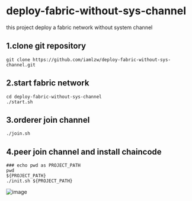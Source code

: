 # deploy-fabric-without-sys-channel
this project deploy a fabric network without system channel

## 1.clone git repository
```
git clone https://github.com/iamlzw/deploy-fabric-without-sys-channel.git
```
## 2.start fabric network
```
cd deploy-fabric-without-sys-channel
./start.sh
```
## 3.orderer join channel
```
./join.sh
```
## 4.peer join channel and install chaincode
```
### echo pwd as PROJECT_PATH 
pwd
${PROJECT_PATH}
./init.sh ${PROJECT_PATH}
```
![image](https://user-images.githubusercontent.com/27334218/119590316-1ae20280-be07-11eb-88f1-1e19b59b8509.png)

